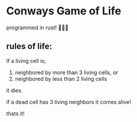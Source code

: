 # Conways Game of Life
programmed in rust! 🎺🎺🎺

## rules of life:
If a living cell is;
1. neighbored by more than 3 living cells, or
2. neighbored by less than 2 living cells

it dies.

if a dead cell has 3 living neighbors it comes alive!

thats it!

